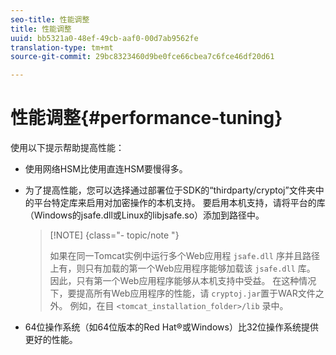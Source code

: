 ```yaml
---
seo-title: 性能调整
title: 性能调整
uuid: bb5321a0-48ef-49cb-aaf0-00d7ab9562fe
translation-type: tm+mt
source-git-commit: 29bc8323460d9be0fce66cbea7c6fce46df20d61

---
```



# 性能调整{#performance-tuning}

使用以下提示帮助提高性能：

* 使用网络HSM比使用直连HSM要慢得多。
* 为了提高性能，您可以选择通过部署位于SDK的“thirdparty/cryptoj”文件夹中的平台特定库来启用对加密操作的本机支持。 要启用本机支持，请将平台的库（Windows的jsafe.dll或Linux的libjsafe.so）添加到路径中。

   >[!NOTE] {class=&quot;- topic/note &quot;}
   >
   >如果在同一Tomcat实例中运行多个Web应用程 `jsafe.dll` 序并且路径上有，则只有加载的第一个Web应用程序能够加载该 `jsafe.dll` 库。 因此，只有第一个Web应用程序能够从本机支持中受益。 在这种情况下，要提高所有Web应用程序的性能，请 `cryptoj.jar`置于WAR文件之外。 例如，在目 `<tomcat_installation_folder>/lib` 录中。

* 64位操作系统（如64位版本的Red Hat®或Windows）比32位操作系统提供更好的性能。

